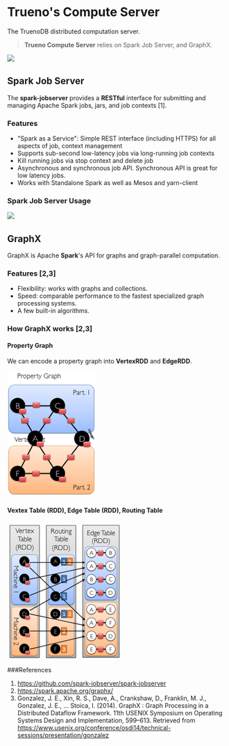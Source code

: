 # Trueno's Compute Server
The TruenoDB distributed computation server.

> **Trueno Compute Server** relies on Spark Job Server, and GraphX.


![](/assets/images/compute/compute-architecture.png)

## Spark Job Server
The **spark-jobserver** provides a **RESTful** interface for submitting and managing Apache Spark jobs, jars, and job contexts [1].
### Features
* "Spark as a Service": Simple REST interface (including HTTPS) for all aspects of job, context management
* Supports sub-second low-latency jobs via long-running job contexts
* Kill running jobs via stop context and delete job
* Asynchronous and synchronous job API. Synchronous API is great for low latency jobs.
* Works with Standalone Spark as well as Mesos and yarn-client

### Spark Job Server Usage
![](/assets/images/compute/spark-job-server-architecture.png)

## GraphX
GraphX is Apache **Spark**'s API for graphs and graph-parallel computation.
### Features [2,3]
* Flexibility: works with graphs and collections.
* Speed: comparable performance to the fastest specialized graph processing systems.
* A few built-in algorithms.

### How GraphX works [2,3]

#### Property Graph
We can encode a property graph into **VertexRDD** and **EdgeRDD**.

![](/assets/images/compute/property-graph.png)

#### Vextex Table (RDD), Edge Table (RDD), Routing Table
![](/assets/images/compute/encoding-graph.png)

###References
  1. https://github.com/spark-jobserver/spark-jobserver
  2. https://spark.apache.org/graphx/
  3. Gonzalez, J. E., Xin, R. S., Dave, A., Crankshaw, D., Franklin, M. J., Gonzalez, J. E., … Stoica, I. (2014). GraphX : Graph Processing in a Distributed Dataflow Framework. 11th USENIX Symposium on Operating Systems Design and Implementation, 599–613. Retrieved from https://www.usenix.org/conference/osdi14/technical-sessions/presentation/gonzalez